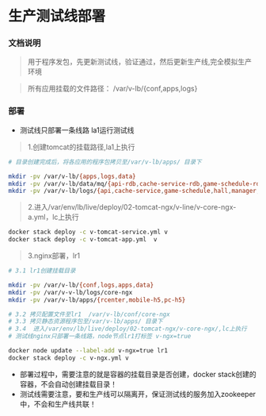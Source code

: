 # **生产测试线部署**
### 文档说明
> 用于程序发包，先更新测试线，验证通过，然后更新生产线,完全模拟生产环境

> 所有应用挂载的文件路径： /var/v-lb/{conf,apps,logs}

### 部署
- 测试线只部署一条线路  la1运行测试线
> 1.创建tomcat的挂载路径,la1上执行
```bash
# 目录创建完成后，将各应用的程序包拷贝至/var/v-lb/apps/ 目录下

mkdir -pv /var/v-lb/{apps,logs,data}
mkdir -pv /var/v-lb/data/mq/{api-rdb,cache-service-rdb,game-schedule-rdb,hall-rdb,manager-rdb,mdcenter-rdb,schedule-rdb,server-rdb}
mkdir -pv /var/v-lb/logs/{api,cache-service,game-schedule,hall,manager,mdcenter,schedule,server}
```
> 2.进入/var/env/lb/live/deploy/02-tomcat-ngx/v-line/v-core-ngx-a.yml，lc上执行
```bash
docker stack deploy -c v-tomcat-service.yml v
docker stack deploy -c v-tomcat-app.yml  v

```

> 3.nginx部署，lr1
```bash
# 3.1 lr1创建挂载目录

mkdir -pv /var/v-lb/{conf,logs,apps,data}
mkdir -pv /var/v-v-lb/logs/core-ngx
mkdir -pv /var/v-lb/apps/{rcenter,mobile-h5,pc-h5}

# 3.2 拷贝配置文件至lr1  /var/v-lb/conf/core-ngx
# 3.3 拷贝静态资源程序包至/var/v-lb/apps/ 目录下
# 3.4  进入/var/env/lb/live/deploy/02-tomcat-ngx/v-core-ngx/,lc上执行
# 测试线nginx只部署一条线路，node节点lr1打标签 v-ngx=true

docker node update --label-add v-ngx=true lr1
docker stack deploy -c v-ngx.yml v
```

- 部署过程中，需要注意的就是容器的挂载目录是否创建，docker stack创建的容器，不会自动创建挂载目录！
- 测试线需要注意，要和生产线可以隔离开，保证测试线的服务加入zookeeper中，不会和生产线共联！
              